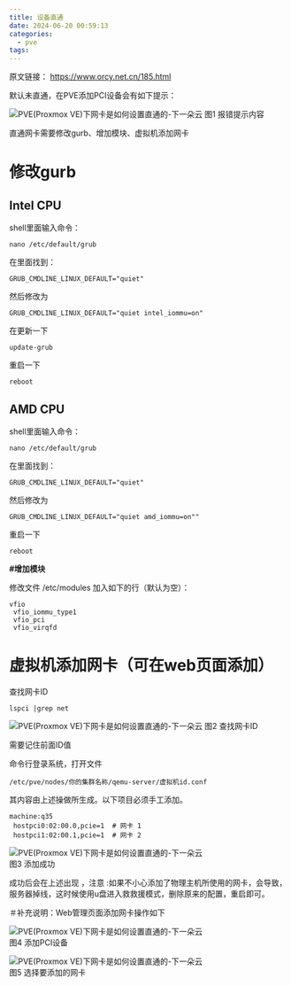 ```yaml
---
title: 设备直通
date: 2024-06-20 00:59:13
categories:
  - pve
tags:
---
```

原文链接： https://www.orcy.net.cn/185.html

默认未直通，在PVE添加PCI设备会有如下提示：

![PVE(Proxmox VE)下网卡是如何设置直通的-下一朵云](https://myoss.orcy.net.cn:9000/oss-orcy-img/20210326160614.png)
图1 报错提示内容

直通网卡需要修改gurb、增加模块、虚拟机添加网卡

# **修改gurb**

## Intel CPU

shell里面输入命令：

```
nano /etc/default/grub
```

在里面找到：

```
GRUB_CMDLINE_LINUX_DEFAULT="quiet"
```

然后修改为

```
GRUB_CMDLINE_LINUX_DEFAULT="quiet intel_iommu=on"
```

在更新一下

```
update-grub
```

重启一下

```
reboot
```

## AMD CPU

shell里面输入命令：

```
nano /etc/default/grub
```

在里面找到：

```
GRUB_CMDLINE_LINUX_DEFAULT="quiet"
```

然后修改为

```
GRUB_CMDLINE_LINUX_DEFAULT="quiet amd_iommu=on""
```

重启一下

```
reboot
```

**#增加模块**

修改文件 /etc/modules 加入如下的行（默认为空）：

```
vfio
 vfio_iommu_type1
 vfio_pci
 vfio_virqfd
```

# 虚拟机添加网卡（可在web页面添加）

查找网卡ID

```
lspci |grep net
```

![PVE(Proxmox VE)下网卡是如何设置直通的-下一朵云](https://myoss.orcy.net.cn:9000/oss-orcy-img/20210326160645.png)
图2 查找网卡ID

需要记住前面ID值

命令行登录系统，打开文件

```
/etc/pve/nodes/你的集群名称/qemu-server/虚拟机id.conf 
```

其内容由上述操做所生成。以下项目必须手工添加。

```
machine:q35
 hostpci0:02:00.0,pcie=1  # 网卡 1
 hostpci1:02:00.1,pcie=1  # 网卡 2
```

![PVE(Proxmox VE)下网卡是如何设置直通的-下一朵云](https://myoss.orcy.net.cn:9000/oss-orcy-img/20210326160724.png)  
图3 添加成功

成功后会在上述出现 ，注意 :如果不小心添加了物理主机所使用的网卡，会导致，服务器掉线，这时候使用u盘进入救救援模式，删除原来的配置，重启即可。

＃补充说明：Web管理页面添加网卡操作如下

![PVE(Proxmox VE)下网卡是如何设置直通的-下一朵云](https://myoss.orcy.net.cn:9000/oss-orcy-img/20210326160924.png)  
图4 添加PCI设备

![PVE(Proxmox VE)下网卡是如何设置直通的-下一朵云](https://myoss.orcy.net.cn:9000/oss-orcy-img/20210326160949.png)  
图5 选择要添加的网卡